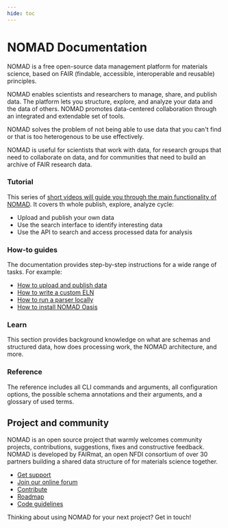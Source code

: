 ```yaml
---
hide: toc
---
```


# NOMAD Documentation

<!-- A single sentence that says what the product is, succinctly and memorably -->
NOMAD is a free open-source data management platform for materials science, based on FAIR (findable, accessible, interoperable and reusable) principles.

<!-- A paragraph of one to three short sentences, that describe what the product does. -->
NOMAD enables scientists and researchers to manage, share, and publish data.
The platform lets you structure, explore, and analyze your data and the data of others.
NOMAD promotes data-centered collaboration through an integrated and extendable set of tools.

<!-- A third paragraph of similar length, this time explaining what need the product meets -->
NOMAD solves the problem of not being able to use data that you can't find or that is too
heterogenous to be use effectively.

<!-- Finally, a paragraph that describes whom the product is useful for. -->
NOMAD is useful for scientists that work with data, for research groups that need to collaborate on data, and for communities that need to build an archive of FAIR research data.

<div markdown="block" class="home-grid">
<div markdown="block">

### Tutorial

This series of [short videos will guide you through the main functionality of NOMAD](tutorial.md).
It covers th whole publish, explore, analyze cycle:

- Upload and publish your own data
- Use the search interface to identify interesting data
- Use the API to search and access processed data for analysis

</div>
<div markdown="block">

### How-to guides

The documentation provides step-by-step instructions for a wide range of tasks. For example:

- [How to upload and publish data](data/upload.md)
- [How to write a custom ELN](schemas/elns.md)
- [How to run a parser locally](apis/local_parsers.md)
- [How to install NOMAD Oasis](oasis/install.md)

</div>

<div markdown="block">

### Learn

This section provides background knowledge on what are
schemas and structured data, how does processing work, the NOMAD architecture, and more.

</div>
<div markdown="block">

### Reference

The reference includes all CLI commands and arguments, all configuration options,
the possible schema annotations and their arguments, and a glossary of used terms.

</div>
</div>

<h2>Project and community</h2>

NOMAD is an open source project that warmly welcomes community projects, contributions, suggestions, fixes and constructive feedback.
NOMAD is developed by FAIRmat, an open NFDI consortium of over 30 partners building a shared
data structure of for materials science together.

- [Get support](https://nomad-lab.eu/nomad-lab/support.html)
- [Join our online forum](https://matsci.org/c/nomad/32)
- [Contribute](develop/contrib.md)
- [Roadmap](https://nomad-lab.eu/nomad-lab/features.html)
- [Code guidelines](develop/guides.md)

Thinking about using NOMAD for your next project? Get in touch!
